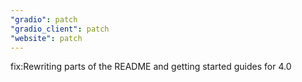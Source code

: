 ```yaml
---
"gradio": patch
"gradio_client": patch
"website": patch
---
```


fix:Rewriting parts of the README and getting started guides for 4.0
